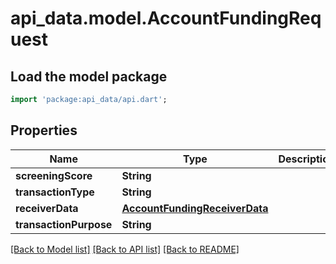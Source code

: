 # api_data.model.AccountFundingRequest

## Load the model package
```dart
import 'package:api_data/api.dart';
```

## Properties
Name | Type | Description | Notes
------------ | ------------- | ------------- | -------------
**screeningScore** | **String** |  | [optional] 
**transactionType** | **String** |  | 
**receiverData** | [**AccountFundingReceiverData**](AccountFundingReceiverData.md) |  | 
**transactionPurpose** | **String** |  | [optional] 

[[Back to Model list]](../README.md#documentation-for-models) [[Back to API list]](../README.md#documentation-for-api-endpoints) [[Back to README]](../README.md)


